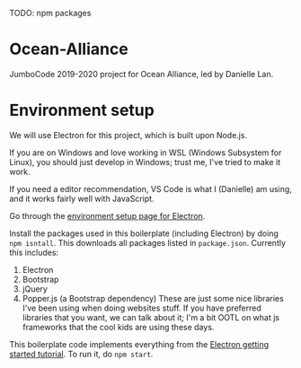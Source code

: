 TODO: npm packages

# Ocean-Alliance
JumboCode 2019-2020 project for Ocean Alliance, led by Danielle Lan.

# Environment setup
We will use Electron for this project, which is built upon Node.js.

If you are on Windows and love working in WSL (Windows Subsystem for Linux), you should just develop in Windows; trust me, I've tried to make it work.

If you need a editor recommendation, VS Code is what I (Danielle) am using, and it works fairly well with JavaScript.

Go through the [environment setup page for Electron](https://electronjs.org/docs/tutorial/development-environment). 

Install the packages used in this boilerplate (including Electron) by doing `npm isntall`. This downloads all packages listed in `package.json`.
Currently this includes:
1. Electron
2. Bootstrap
3. jQuery
4. Popper.js (a Bootstrap dependency)
These are just some nice libraries I've been using when doing websites stuff. If you have preferred libraries that you want, we can talk about it; I'm a bit OOTL on what js frameworks that the cool kids are using these days.


This boilerplate code implements everything from the [Electron getting started tutorial](https://electronjs.org/docs/tutorial/first-app). To run it, do `npm start`.

